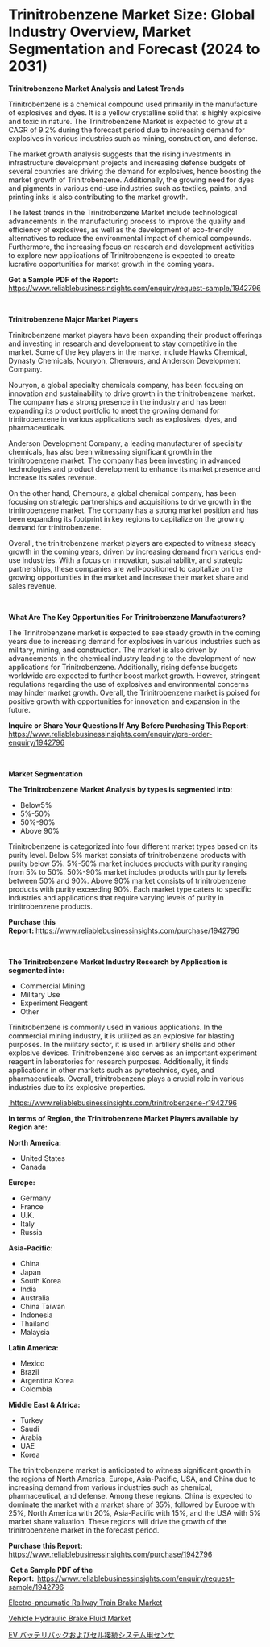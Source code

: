 <p><h1>Trinitrobenzene Market Size: Global Industry Overview, Market Segmentation and Forecast (2024 to 2031)</h1></p><p><strong>Trinitrobenzene Market Analysis and Latest Trends</strong></p>
<p><p>Trinitrobenzene is a chemical compound used primarily in the manufacture of explosives and dyes. It is a yellow crystalline solid that is highly explosive and toxic in nature. The Trinitrobenzene Market is expected to grow at a CAGR of 9.2% during the forecast period due to increasing demand for explosives in various industries such as mining, construction, and defense.</p><p>The market growth analysis suggests that the rising investments in infrastructure development projects and increasing defense budgets of several countries are driving the demand for explosives, hence boosting the market growth of Trinitrobenzene. Additionally, the growing need for dyes and pigments in various end-use industries such as textiles, paints, and printing inks is also contributing to the market growth.</p><p>The latest trends in the Trinitrobenzene Market include technological advancements in the manufacturing process to improve the quality and efficiency of explosives, as well as the development of eco-friendly alternatives to reduce the environmental impact of chemical compounds. Furthermore, the increasing focus on research and development activities to explore new applications of Trinitrobenzene is expected to create lucrative opportunities for market growth in the coming years.</p></p>
<p><strong>Get a Sample PDF of the Report:&nbsp;</strong> <a href="https://www.reliablebusinessinsights.com/enquiry/request-sample/1942796">https://www.reliablebusinessinsights.com/enquiry/request-sample/1942796</a></p>
<p>&nbsp;</p>
<p><strong>Trinitrobenzene Major Market Players</strong></p>
<p><p>Trinitrobenzene market players have been expanding their product offerings and investing in research and development to stay competitive in the market. Some of the key players in the market include Hawks Chemical, Dynasty Chemicals, Nouryon, Chemours, and Anderson Development Company.</p><p>Nouryon, a global specialty chemicals company, has been focusing on innovation and sustainability to drive growth in the trinitrobenzene market. The company has a strong presence in the industry and has been expanding its product portfolio to meet the growing demand for trinitrobenzene in various applications such as explosives, dyes, and pharmaceuticals.</p><p>Anderson Development Company, a leading manufacturer of specialty chemicals, has also been witnessing significant growth in the trinitrobenzene market. The company has been investing in advanced technologies and product development to enhance its market presence and increase its sales revenue.</p><p>On the other hand, Chemours, a global chemical company, has been focusing on strategic partnerships and acquisitions to drive growth in the trinitrobenzene market. The company has a strong market position and has been expanding its footprint in key regions to capitalize on the growing demand for trinitrobenzene.</p><p>Overall, the trinitrobenzene market players are expected to witness steady growth in the coming years, driven by increasing demand from various end-use industries. With a focus on innovation, sustainability, and strategic partnerships, these companies are well-positioned to capitalize on the growing opportunities in the market and increase their market share and sales revenue.</p></p>
<p>&nbsp;</p>
<p><strong>What Are The Key Opportunities For Trinitrobenzene Manufacturers?</strong></p>
<p><p>The Trinitrobenzene market is expected to see steady growth in the coming years due to increasing demand for explosives in various industries such as military, mining, and construction. The market is also driven by advancements in the chemical industry leading to the development of new applications for Trinitrobenzene. Additionally, rising defense budgets worldwide are expected to further boost market growth. However, stringent regulations regarding the use of explosives and environmental concerns may hinder market growth. Overall, the Trinitrobenzene market is poised for positive growth with opportunities for innovation and expansion in the future.</p></p>
<p><strong>Inquire or Share Your Questions If Any Before Purchasing This Report:</strong> <a href="https://www.reliablebusinessinsights.com/enquiry/pre-order-enquiry/1942796">https://www.reliablebusinessinsights.com/enquiry/pre-order-enquiry/1942796</a></p>
<p>&nbsp;</p>
<p><strong>Market Segmentation</strong></p>
<p><strong>The Trinitrobenzene Market Analysis by types is segmented into:</strong></p>
<p><ul><li>Below5%</li><li>5%-50%</li><li>50%-90%</li><li>Above 90%</li></ul></p>
<p><p>Trinitrobenzene is categorized into four different market types based on its purity level. Below 5% market consists of trinitrobenzene products with purity below 5%. 5%-50% market includes products with purity ranging from 5% to 50%. 50%-90% market includes products with purity levels between 50% and 90%. Above 90% market consists of trinitrobenzene products with purity exceeding 90%. Each market type caters to specific industries and applications that require varying levels of purity in trinitrobenzene products.</p></p>
<p><strong>Purchase this Report:&nbsp;</strong><a href="https://www.reliablebusinessinsights.com/purchase/1942796">https://www.reliablebusinessinsights.com/purchase/1942796</a></p>
<p>&nbsp;</p>
<p><strong>The Trinitrobenzene Market Industry Research by Application is segmented into:</strong></p>
<p><ul><li>Commercial Mining</li><li>Military Use</li><li>Experiment Reagent</li><li>Other</li></ul></p>
<p><p>Trinitrobenzene is commonly used in various applications. In the commercial mining industry, it is utilized as an explosive for blasting purposes. In the military sector, it is used in artillery shells and other explosive devices. Trinitrobenzene also serves as an important experiment reagent in laboratories for research purposes. Additionally, it finds applications in other markets such as pyrotechnics, dyes, and pharmaceuticals. Overall, trinitrobenzene plays a crucial role in various industries due to its explosive properties.</p></p>
<p><a href="https://www.reliablebusinessinsights.com/trinitrobenzene-r1942796">&nbsp;https://www.reliablebusinessinsights.com/trinitrobenzene-r1942796</a></p>
<p><strong>In terms of Region, the Trinitrobenzene Market Players available by Region are:</strong></p>
<p>
    <p> <strong> North America: </strong>
        <ul>
            <li>United States</li>
            <li>Canada</li>
        </ul>
        </p> 
    <p> <strong> Europe: </strong>
        <ul>
            <li>Germany</li>
            <li>France</li>
            <li>U.K.</li>
            <li>Italy</li>
            <li>Russia</li>
        </ul>
        </p> 
    <p> <strong> Asia-Pacific: </strong>
        <ul>
            <li>China</li>
            <li>Japan</li>
            <li>South Korea</li>
            <li>India</li>
            <li>Australia</li>
            <li>China Taiwan</li>
            <li>Indonesia</li>
            <li>Thailand</li>
            <li>Malaysia</li>
        </ul>
        </p> 
    <p> <strong> Latin America: </strong>
        <ul>
            <li>Mexico</li>
            <li>Brazil</li>
            <li>Argentina Korea</li>
            <li>Colombia</li>
        </ul>
        </p> 
    <p> <strong> Middle East & Africa: </strong>
        <ul>
            <li>Turkey</li>
            <li>Saudi</li>
            <li>Arabia</li>
            <li>UAE</li>
            <li>Korea</li>
        </ul>
    </p>
    </p>
<p><p>The trinitrobenzene market is anticipated to witness significant growth in the regions of North America, Europe, Asia-Pacific, USA, and China due to increasing demand from various industries such as chemical, pharmaceutical, and defense. Among these regions, China is expected to dominate the market with a market share of 35%, followed by Europe with 25%, North America with 20%, Asia-Pacific with 15%, and the USA with 5% market share valuation. These regions will drive the growth of the trinitrobenzene market in the forecast period.</p></p>
<p><strong>Purchase this Report: </strong><a href="https://www.reliablebusinessinsights.com/purchase/1942796">https://www.reliablebusinessinsights.com/purchase/1942796</a></p>
<p>&nbsp;<strong>Get a Sample PDF of the Report:&nbsp;&nbsp;</strong><a href="https://www.reliablebusinessinsights.com/enquiry/request-sample/1942796">https://www.reliablebusinessinsights.com/enquiry/request-sample/1942796</a></p>
<p><strong></strong></p>
<p><p><a href="https://github.com/BryceTownsendr/Market-Research-Report-List-5/blob/main/electro-pneumatic-railway-train-brake-market.md">Electro-pneumatic Railway Train Brake Market</a></p><p><a href="https://github.com/caicuccucga/Market-Research-Report-List-1/blob/main/vehicle-hydraulic-brake-fluid-market.md">Vehicle Hydraulic Brake Fluid Market</a></p><p><a href="https://medium.com/@izaiahbartell/ev%E3%83%90%E3%83%83%E3%83%86%E3%83%AA%E3%83%BC%E3%83%91%E3%83%83%E3%82%AF%E3%81%8A%E3%82%88%E3%81%B3%E3%82%BB%E3%83%AB%E6%8E%A5%E7%B6%9A%E3%82%B7%E3%82%B9%E3%83%86%E3%83%A0%E3%81%AE%E5%B8%82%E5%A0%B4%E3%82%B7%E3%82%A7%E3%82%A2%E3%81%A8%E6%96%B0%E3%81%97%E3%81%84%E3%83%88%E3%83%AC%E3%83%B3%E3%83%89%E5%88%86%E6%9E%90-%E3%81%9D%E3%81%AE%E7%A8%AE%E9%A1%9E-%E3%82%A2%E3%83%97%E3%83%AA%E3%82%B1%E3%83%BC%E3%82%B7%E3%83%A7%E3%83%B3-%E3%82%A8%E3%83%B3%E3%83%89%E3%83%A6%E3%83%BC%E3%82%B9%E5%88%A5%E3%81%AB-2024%E5%B9%B4%E3%81%8B%E3%82%892031%E5%B9%B4%E3%81%BE%E3%81%A7%E3%81%AE%E4%BA%88%E6%B8%AC%E3%82%92%E8%A1%8C%E3%81%84%E3%81%BE%E3%81%99-2ad91ec8261c">EV バッテリパックおよびセル接続システム用センサ</a></p></p>